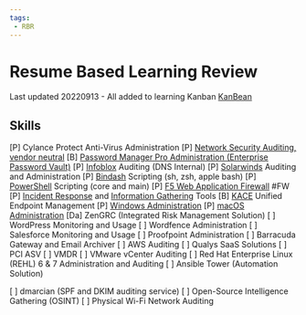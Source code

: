 ```yaml
---
tags:
 - RBR
---
```



# Resume Based Learning Review
Last updated 20220913 - All added to learning Kanban [KanBean](KanBean.md)
## Skills
[P] Cylance Protect Anti-Virus Administration
[P] [Network Security Auditing, vendor neutral](NetSecAuditing.md)
[B] [Password Manager Pro Administration (Enterprise Password Vault)](KanBean.md#^b2aeu7)
[P] [Infoblox](Infoblox.md) Auditing (DNS Internal)
[P] [Solarwinds](Solarwinds.md) Auditing and Administration
[P] [Bindash](bashnotes.md) Scripting (sh, zsh, apple bash)
[P] [PowerShell](psnotes.md) Scripting (core and main)
[P] [F5 Web Application Firewall](WAFnotes.md) #FW 
[P] [Incident Response](IRnotes.md) and [Information Gathering](RXnotes.md) Tools
[B] [KACE](KanBean.md#^uuu36c) Unified Endpoint Management
[P] [Windows Administration](MSnotes.md)
[P] [macOS Administration](macadnotes.md) 
[Da] ZenGRC (Integrated Risk Management Solution)
[ ] WordPress Monitoring and Usage
[ ] Wordfence Administration
[ ] Salesforce Monitoring and Usage
[ ] Proofpoint Administration
[ ] Barracuda Gateway and Email Archiver
[ ] AWS Auditing
[ ] Qualys SaaS Solutions
	[ ] PCI ASV
	[ ] VMDR
[ ] VMware vCenter Auditing
[ ] Red Hat Enterprise Linux (REHL) 6 & 7 Administration and Auditing
[ ] Ansible Tower (Automation Solution)

[ ] dmarcian (SPF and DKIM auditing service)
[ ] Open-Source Intelligence Gathering (OSINT)
[ ] Physical Wi-Fi Network Auditing
